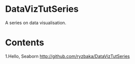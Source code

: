 # DataVizTutSeries
A series on data visualisation.

# Contents
1.Hello, Seaborn http://github.com/ryzbaka/DataVizTutSeries
